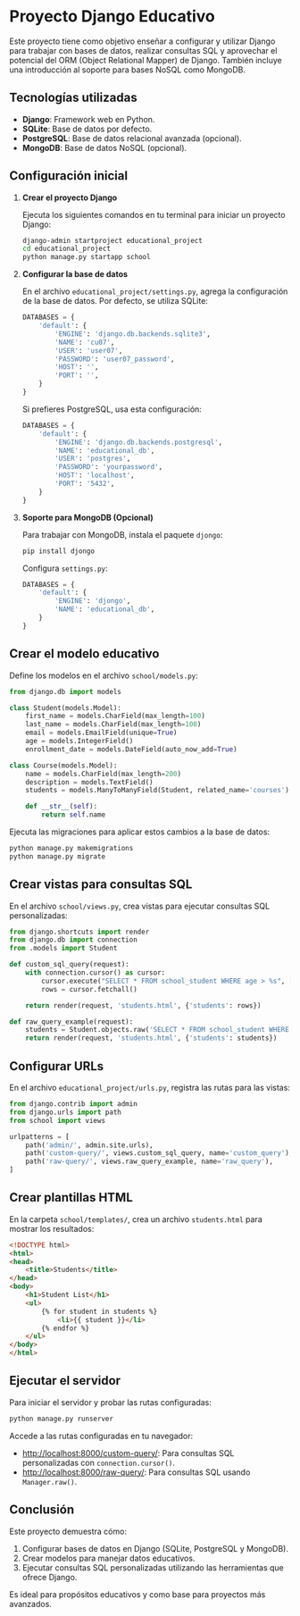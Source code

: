 # Proyecto Django Educativo

Este proyecto tiene como objetivo enseñar a configurar y utilizar Django para trabajar con bases de datos, realizar consultas SQL y aprovechar el potencial del ORM (Object Relational Mapper) de Django. También incluye una introducción al soporte para bases NoSQL como MongoDB.

## Tecnologías utilizadas

- **Django**: Framework web en Python.
- **SQLite**: Base de datos por defecto.
- **PostgreSQL**: Base de datos relacional avanzada (opcional).
- **MongoDB**: Base de datos NoSQL (opcional).

## Configuración inicial

1. **Crear el proyecto Django**

   Ejecuta los siguientes comandos en tu terminal para iniciar un proyecto Django:
   ```bash
   django-admin startproject educational_project
   cd educational_project
   python manage.py startapp school
   ```

2. **Configurar la base de datos**

   En el archivo `educational_project/settings.py`, agrega la configuración de la base de datos. Por defecto, se utiliza SQLite:
   ```python
   DATABASES = {
       'default': {
           'ENGINE': 'django.db.backends.sqlite3',
           'NAME': 'cu07',
           'USER': 'user07',
           'PASSWORD': 'user07_password',
           'HOST': '',
           'PORT': '',
       }
   }
   ```

   Si prefieres PostgreSQL, usa esta configuración:
   ```python
   DATABASES = {
       'default': {
           'ENGINE': 'django.db.backends.postgresql',
           'NAME': 'educational_db',
           'USER': 'postgres',
           'PASSWORD': 'yourpassword',
           'HOST': 'localhost',
           'PORT': '5432',
       }
   }
   ```

3. **Soporte para MongoDB (Opcional)**

   Para trabajar con MongoDB, instala el paquete `djongo`:
   ```bash
   pip install djongo
   ```

   Configura `settings.py`:
   ```python
   DATABASES = {
       'default': {
           'ENGINE': 'djongo',
           'NAME': 'educational_db',
       }
   }
   ```

## Crear el modelo educativo

Define los modelos en el archivo `school/models.py`:
```python
from django.db import models

class Student(models.Model):
    first_name = models.CharField(max_length=100)
    last_name = models.CharField(max_length=100)
    email = models.EmailField(unique=True)
    age = models.IntegerField()
    enrollment_date = models.DateField(auto_now_add=True)

class Course(models.Model):
    name = models.CharField(max_length=200)
    description = models.TextField()
    students = models.ManyToManyField(Student, related_name='courses')

    def __str__(self):
        return self.name
```

Ejecuta las migraciones para aplicar estos cambios a la base de datos:
```bash
python manage.py makemigrations
python manage.py migrate
```

## Crear vistas para consultas SQL

En el archivo `school/views.py`, crea vistas para ejecutar consultas SQL personalizadas:
```python
from django.shortcuts import render
from django.db import connection
from .models import Student

def custom_sql_query(request):
    with connection.cursor() as cursor:
        cursor.execute("SELECT * FROM school_student WHERE age > %s", [18])
        rows = cursor.fetchall()

    return render(request, 'students.html', {'students': rows})

def raw_query_example(request):
    students = Student.objects.raw('SELECT * FROM school_student WHERE age < %s', [18])
    return render(request, 'students.html', {'students': students})
```

## Configurar URLs

En el archivo `educational_project/urls.py`, registra las rutas para las vistas:
```python
from django.contrib import admin
from django.urls import path
from school import views

urlpatterns = [
    path('admin/', admin.site.urls),
    path('custom-query/', views.custom_sql_query, name='custom_query'),
    path('raw-query/', views.raw_query_example, name='raw_query'),
]
```

## Crear plantillas HTML

En la carpeta `school/templates/`, crea un archivo `students.html` para mostrar los resultados:
```html
<!DOCTYPE html>
<html>
<head>
    <title>Students</title>
</head>
<body>
    <h1>Student List</h1>
    <ul>
        {% for student in students %}
            <li>{{ student }}</li>
        {% endfor %}
    </ul>
</body>
</html>
```

## Ejecutar el servidor

Para iniciar el servidor y probar las rutas configuradas:
```bash
python manage.py runserver
```

Accede a las rutas configuradas en tu navegador:
- [http://localhost:8000/custom-query/](http://localhost:8000/custom-query/): Para consultas SQL personalizadas con `connection.cursor()`.
- [http://localhost:8000/raw-query/](http://localhost:8000/raw-query/): Para consultas SQL usando `Manager.raw()`.

## Conclusión

Este proyecto demuestra cómo:
1. Configurar bases de datos en Django (SQLite, PostgreSQL y MongoDB).
2. Crear modelos para manejar datos educativos.
3. Ejecutar consultas SQL personalizadas utilizando las herramientas que ofrece Django.

Es ideal para propósitos educativos y como base para proyectos más avanzados.

